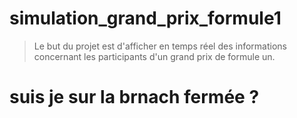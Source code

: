 # simulation_grand_prix_formule1
> Le but du projet est d'afficher en temps réel des informations concernant les participants d'un grand prix de formule un.
# suis je sur la brnach fermée ?
